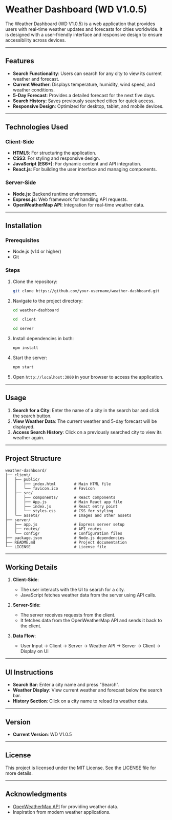 # Weather Dashboard (WD V1.0.5)

The Weather Dashboard (WD V1.0.5) is a web application that provides users with real-time weather updates and forecasts for cities worldwide. It is designed with a user-friendly interface and responsive design to ensure accessibility across devices.

---

## Features

- **Search Functionality**: Users can search for any city to view its current weather and forecast.
- **Current Weather**: Displays temperature, humidity, wind speed, and weather conditions.
- **5-Day Forecast**: Provides a detailed forecast for the next five days.
- **Search History**: Saves previously searched cities for quick access.
- **Responsive Design**: Optimized for desktop, tablet, and mobile devices.

---

## Technologies Used

### Client-Side
- **HTML5**: For structuring the application.
- **CSS3**: For styling and responsive design.
- **JavaScript (ES6+)**: For dynamic content and API integration.
- **React.js**: For building the user interface and managing components.

### Server-Side
- **Node.js**: Backend runtime environment.
- **Express.js**: Web framework for handling API requests.
- **OpenWeatherMap API**: Integration for real-time weather data.

---

## Installation

### Prerequisites
- Node.js (v14 or higher)
- Git

### Steps
1. Clone the repository:
   ```bash
   git clone https://github.com/your-username/weather-dashboard.git
   ```
2. Navigate to the project directory:
   ```bash
   cd weather-dashboard
   ```
    ```bash
   cd  client 
    
   cd server
   ```
3. Install dependencies in both:
   ```bash
   npm install
   ```
4. Start the server:
   ```bash
   npm start
   ```
5. Open `http://localhost:3000` in your browser to access the application.

---

## Usage

1. **Search for a City**: Enter the name of a city in the search bar and click the search button.
2. **View Weather Data**: The current weather and 5-day forecast will be displayed.
3. **Access Search History**: Click on a previously searched city to view its weather again.

---

## Project Structure

```
weather-dashboard/
├── client/
│   ├── public/
│   │   ├── index.html        # Main HTML file
│   │   └── favicon.ico       # Favicon
│   ├── src/
│   │   ├── components/       # React components
│   │   ├── App.js            # Main React app file
│   │   ├── index.js          # React entry point
│   │   └── styles.css        # CSS for styling
│   └── assets/               # Images and other assets
├── server/
│   ├── app.js                # Express server setup
│   ├── routes/               # API routes
│   └── config/               # Configuration files
├── package.json              # Node.js dependencies
├── README.md                 # Project documentation
└── LICENSE                   # License file
```

---

## Working Details

1. **Client-Side**:
   - The user interacts with the UI to search for a city.
   - JavaScript fetches weather data from the server using API calls.

2. **Server-Side**:
   - The server receives requests from the client.
   - It fetches data from the OpenWeatherMap API and sends it back to the client.

3. **Data Flow**:
   - User Input → Client → Server → Weather API → Server → Client → Display on UI

---

## UI Instructions

- **Search Bar**: Enter a city name and press "Search".
- **Weather Display**: View current weather and forecast below the search bar.
- **History Section**: Click on a city name to reload its weather data.

---

## Version

- **Current Version**: WD V1.0.5

---

## License

This project is licensed under the MIT License. See the LICENSE file for more details.

---

## Acknowledgments

- [OpenWeatherMap API](https://openweathermap.org/api) for providing weather data.
- Inspiration from modern weather applications.
